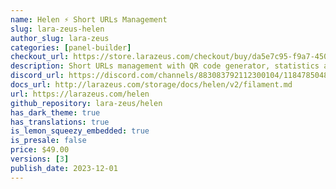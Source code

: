 ```yaml
---
name: Helen ⚡️ Short URLs Management
slug: lara-zeus-helen
author_slug: lara-zeus
categories: [panel-builder]
checkout_url: https://store.larazeus.com/checkout/buy/da5e7c95-f9a7-4502-b494-5b2152df1949?embed=1&media=0&logo=0&desc=0
description: Short URLs management with QR code generator, statistics and custom actions
discord_url: https://discord.com/channels/883083792112300104/1184785048210264125
docs_url: http://larazeus.com/storage/docs/helen/v2/filament.md
url: https://larazeus.com/helen
github_repository: lara-zeus/helen
has_dark_theme: true
has_translations: true
is_lemon_squeezy_embedded: true
is_presale: false
price: $49.00
versions: [3]
publish_date: 2023-12-01
---
```

